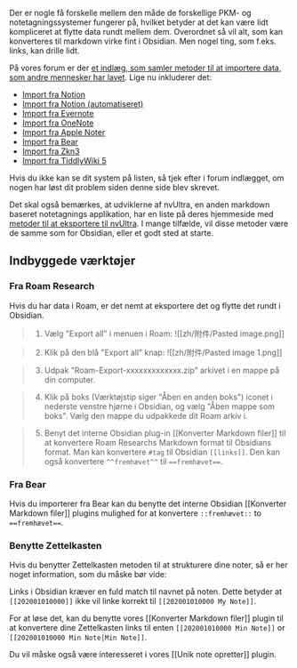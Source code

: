Der er nogle få forskelle mellem den måde de forskellige PKM- og notetagningssystemer fungerer på, hvilket betyder at det kan være lidt kompliceret at flytte data rundt mellem dem. Overordnet så vil alt, som kan konverteres til markdown virke fint i Obsidian. Men nogel ting, som f.eks. links, kan drille lidt.

På vores forum er der [et indlæg, som samler metoder til at importere data, som andre mennesker har lavet](https://forum.obsidian.md/t/meta-post-migration-workflows/768). Lige nu inkluderer det:

- [Import fra Notion](https://forum.obsidian.md/t/import-from-notion/636)
- [Import fra Notion (automatiseret)](https://forum.obsidian.md/t/notion-2-obsidian-migration-instructions/2728)
- [Import fra Evernote](https://forum.obsidian.md/t/import-from-evernote/108)
- [Import fra OneNote](https://forum.obsidian.md/t/new-tool-for-migration-from-onenote-updated-and-improved-version/3055)
- [Import fra Apple Noter](https://forum.obsidian.md/t/migrate-from-apple-notes-to-obsidian/732)
- [Import fra Bear](https://forum.obsidian.md/t/import-from-bear-app/2284)
- [Import fra Zkn3](https://forum.obsidian.md/t/migrating-from-zkn3-to-obsidian-without-losing-your-tags-and-internal-links-documentation/7457)
- [Import fra TiddlyWiki 5](https://forum.obsidian.md/t/migrate-from-tiddlywiki-5-to-obsidian/731)

Hvis du ikke kan se dit system på listen, så tjek efter i forum indlægget, om nogen har løst dit problem siden denne side blev skrevet.

Det skal også bemærkes, at udviklerne af nvUltra, en anden markdown baseret notetagnings applikation, har en liste på deres hjemmeside med [metoder til at eksportere til nvUltra](https://nvultra.com/help/importing). I mange tilfælde, vil disse metoder være de samme som for Obsidian, eller et godt sted at starte.

## Indbyggede værktøjer

### Fra Roam Research

Hvis du har data i Roam, er det nemt at eksportere det og flytte det rundt i Obsidian.

> 1. Vælg "Export all" i menuen i Roam:
> ![[zh/附件/Pasted image.png]]

> 2. Klik på den blå "Export all" knap:
> ![[zh/附件/Pasted image 1.png]]

> 3. Udpak "Roam-Export-xxxxxxxxxxxxx.zip" arkivet i en mappe på din computer.

> 4. Klik på boks (Værktøjstip siger "Åben en anden boks") iconet i nederste venstre hjørne i Obsidian, og vælg "Åben mappe som boks".
> Vælg den mappe du udpakkede dit Roam arkiv i.

> 5. Benyt det interne Obsidian plug-in [[Konverter Markdown filer]] til at konvertere Roam Researchs Markdown format til Obsidians format.
> Man kan konvertere `#tag` til Obsidian `[[links]]`.
> Den kan også konvertere `^^fremhævet^^` til `==fremhævet==`.

### Fra Bear

Hvis du importerer fra Bear kan du benytte det interne Obsidian [[Konverter Markdown filer]] plugins mulighed for at konvertere `::fremhævet::` to `==fremhævet==`.

### Benytte Zettelkasten

Hvis du benytter Zettelkasten metoden til at strukturere dine noter, så er her noget information, som du måske bør vide:

Links i Obsidian kræver en fuld match til navnet på noten. Dette betyder at `[[202001010000]]` ikke vil linke korrekt til  `[[202001010000 My Note]]`.

For at løse det, kan du benytte vores [[Konverter Markdown filer]] plugin til at konvertere dine Zettelkasten links til enten `[[202001010000 Min Note]]` or `[[202001010000 Min Note|Min Note]]`.

Du vil måske også være interesseret i vores [[Unik note opretter]] plugin.

